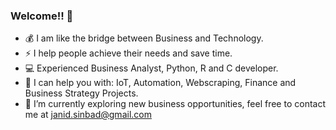 
### Welcome!! 👋

- 💰 I am like the bridge between Business and Technology.
- ⚡ I help people achieve their needs and save time.
- 💻 Experienced Business Analyst, Python, R and C developer.
- 🤖 I can help you with: IoT, Automation, Webscraping, Finance and Business Strategy Projects.
- 🌱 I’m currently exploring new business opportunities, feel free to contact me at janid.sinbad@gmail.com  

<!--
**Janidai/janidai** is a ✨ _special_ ✨ repository because its `README.md` (this file) appears on your GitHub profile.

Here are some ideas to get you started:

- 🔭 I’m currently working on ...
- 🌱 I’m currently learning ...
- 👯 I’m looking to collaborate on ...
- 🤔 I’m looking for help with ...
- 💬 Ask me about ...
- 📫 How to reach me: ...
- 😄 Pronouns: ...
- ⚡ Fun fact: ...


[![janid's github stats](https://github-readme-stats.vercel.app/api?username=janidai&count_private=true&show_icons=true)](https://github.com/anuraghazra/github-readme-stats)

-->
